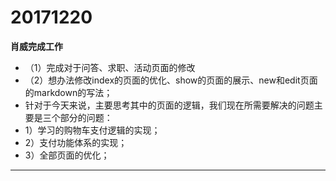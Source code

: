 # 20171220

**肖威完成工作**
- （1）完成对于问答、求职、活动页面的修改
- （2）想办法修改index的页面的优化、show的页面的展示、new和edit页面的markdown的写法；
- 针对于今天来说，主要思考其中的页面的逻辑，我们现在所需要解决的问题主要是三个部分的问题：
-  1）学习的购物车支付逻辑的实现；
-  2）支付功能体系的实现；
-  3）全部页面的优化；
---
